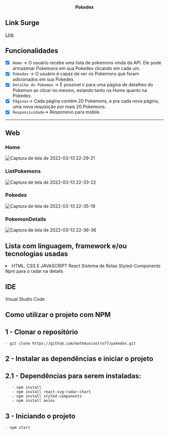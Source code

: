 <h4 align="center"> 
	Pokedex
</h4>

## Link Surge
[Link](http://romantic-cobweb.surge.sh/)

## Funcionalidades

- [x] `Home` → O usuário recebe uma lista de pokemons vinda da API. Ele pode armazenar Pokemons em sua Pokedex clicando em cada um.
- [x] `Pokedex` → O usuário é capaz de ver os Pokemons que foram adicionados em sua Pokedex. 
- [x] `Detalhe do Pokemon` → É possível ir para uma página de detalhes do Pokemon ao clicar no mesmo, estando tanto na Home quanto na Pokedex.
- [x] `Páginas`→ Cada página contém 20 Pokemons, e pra cada nova página, uma nova requisição por mais 20 Pokemons.
- [x] `Responsividade`→ Responsivo para mobile.

---
## Web
### Home
![Captura de tela de 2022-03-13 22-29-21](https://user-images.githubusercontent.com/14335370/158089901-5c8d42bc-5438-4846-9b81-7e9fd3fa8242.png)
### ListPokemons
![Captura de tela de 2022-03-13 22-33-22](https://user-images.githubusercontent.com/14335370/158090068-9c7302b4-1f65-46b9-93bf-a3941c5d4072.png)
### Pokedex
![Captura de tela de 2022-03-13 22-35-19](https://user-images.githubusercontent.com/14335370/158090211-d5de2853-02b4-4dbd-9613-3b8e70489340.png)
### PokemonDetails
![Captura de tela de 2022-03-13 22-36-36](https://user-images.githubusercontent.com/14335370/158090329-42657aa5-ab17-47b4-8885-caff8a22f758.png)

## Lista com linguagem, framework e/ou tecnologias usadas
<li>
HTML, CSS E JAVASCRIPT
React
Sistema de Rotas
Styled-Components
Npm para o radar na details
</li>
 
## IDE

Visual Studio Code

## Como utilizar o projeto com NPM

## 1 - Clonar o repositório
	- git clone https://github.com/matheuscastro77/pokedex.git
## 2 - Instalar as dependências e iniciar o projeto

## 2.1 - Dependências para serem instaladas:
       - npm install
       - npm install react-svg-radar-chart
       - npm install styled-components
       - npm install axios
      
## 3 - Iniciando o projeto
	- npm start
      
  
       
